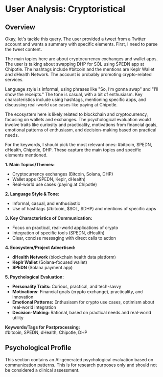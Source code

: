 # User Analysis: Cryptoristical

## Overview

<think>
Okay, let's tackle this query. The user provided a tweet from a Twitter account and wants a summary with specific elements. First, I need to parse the tweet content.

The main topics here are about cryptocurrency exchanges and wallet apps. The user is talking about swapping DHP for SOL using SPEDN app at Chipotle. The hashtags include #bitcoin and the mentions are Keplr Wallet and dHealth Network. The account is probably promoting crypto-related services.

Language style is informal, using phrases like "So, I’m gonna swap" and "I’ll show the receipts." The tone is casual, with a bit of enthusiasm. Key characteristics include using hashtags, mentioning specific apps, and discussing real-world use cases like paying at Chipotle.

The ecosystem here is likely related to blockchain and cryptocurrency, focusing on wallets and exchanges. The psychological evaluation would involve traits like curiosity and practicality, motivations from financial goals, emotional patterns of enthusiasm, and decision-making based on practical needs.

For the keywords, I should pick the most relevant ones: #bitcoin, SPEDN, dHealth, Chipotle, DHP. These capture the main topics and specific elements mentioned.
</think>

**1. Main Topics/Themes:**  
- Cryptocurrency exchanges (Bitcoin, Solana, DHP)  
- Wallet apps (SPEDN, Keplr, dHealth)  
- Real-world use cases (paying at Chipotle)  

**2. Language Style & Tone:**  
- Informal, casual, and enthusiastic  
- Use of hashtags (#bitcoin, $SOL, $DHP) and mentions of specific apps  

**3. Key Characteristics of Communication:**  
- Focus on practical, real-world applications of crypto  
- Integration of specific tools (SPEDN, dHealth)  
- Clear, concise messaging with direct calls to action  

**4. Ecosystem/Project Advertised:**  
- **dHealth Network** (blockchain health data platform)  
- **Keplr Wallet** (Solana-focused wallet)  
- **SPEDN** (Solana payment app)  

**5. Psychological Evaluation:**  
- **Personality Traits:** Curious, practical, and tech-savvy  
- **Motivations:** Financial goals (crypto exchange), practicality, and innovation  
- **Emotional Patterns:** Enthusiasm for crypto use cases, optimism about real-world integration  
- **Decision-Making:** Rational, based on practical needs and real-world utility  

**Keywords/Tags for Postprocessing:**  
#bitcoin, SPEDN, dHealth, Chipotle, DHP

## Psychological Profile

This section contains an AI-generated psychological evaluation based on communication patterns. This is for research purposes only and should not be considered a clinical assessment.